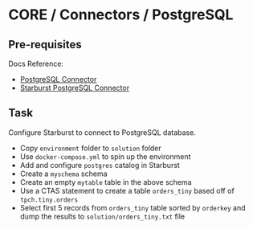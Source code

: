 # CORE / Connectors / PostgreSQL

## Pre-requisites
Docs Reference:

- [PostgreSQL Connector](https://docs.starburst.io/latest/connector/postgresql.html)
- [Starburst PostgreSQL Connector](https://docs.starburst.io/latest/connector/starburst-postgresql.html)

## Task
Configure Starburst to connect to PostgreSQL database.
- Copy `environment` folder to `solution` folder
- Use `docker-compose.yml` to spin up the environment
- Add and configure `postgres` catalog in Starburst
- Create a `myschema` schema
- Create an empty `mytable` table in the above schema
- Use a CTAS statement to create a table `orders_tiny` based off of `tpch.tiny.orders`
- Select first 5 records from `orders_tiny` table sorted by `orderkey` and dump the results to `solution/orders_tiny.txt` file
